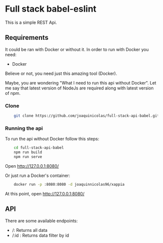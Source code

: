 # Full stack babel-eslint

This is a simple REST Api.

## Requirements
It could be ran with Docker or without it. 
In order to run with Docker you need: 
 - Docker 

Believe or not, you need just this amazing tool (Docker).

Maybe, you are wondering "What I need to run  this api without Docker". Let me say that
latest version of NodeJs are required along with latest version of npm. 

### Clone

```bash
    git clone https://github.com/joaquinicolas/full-stack-api-babel.git
```
### Running the api

To run the api without Docker follow this steps: 
```bash
    cd full-stack-api-babel
    npm run build
    npm run serve
```

Open http://127.0.0.1:8080/

Or just run a Docker's container:
```bash
    docker run -p :8080:8080 -d joaquinnicolas96/xappia
```

At this point, open http://127.0.0.1:8080/

## API

There are some available endpoints: 

- /: Returns all data
- /:id : Returns data filter by id
  